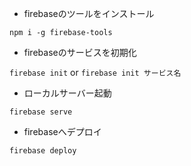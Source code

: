 
* firebaseのツールをインストール

`npm i -g firebase-tools`

* firebaseのサービスを初期化

`firebase init` or `firebase init サービス名`

* ローカルサーバー起動

`firebase serve`

* firebaseへデプロイ

`firebase deploy`